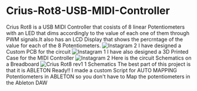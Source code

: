 # Crius-Rot8-USB-MIDI-Controller
Crius Rot8 is a USB MIDI Controller that cosists of 8 linear Potentiometers with an LED that dims accordingly to the value of each one of them through PWM signals.It also has an LCD Display that shows the percrntage of the value for each of the 8 Potentiometers.
![Instagram 2](https://user-images.githubusercontent.com/63908995/170833109-6388a34e-8bd1-445c-ae56-d8b573954e19.jpg)
I have designed a Custom PCB for the circuit
![Instagram 1](https://user-images.githubusercontent.com/63908995/170833137-42cb1aec-a676-4196-be6c-4ce6d4fcbfe7.jpg)
I have also designed a 3D Printed Case for the MIDI Controller
![Instagram 2](https://user-images.githubusercontent.com/63908995/170833154-24c0f43f-cd6f-4ed4-94d9-1e1bf4f3eaf9.jpg)
Here is the circuit Schematics on a Breadboard
![Crius Rot8 rev1 1 Schematics](https://user-images.githubusercontent.com/63908995/170833183-d409fd49-fc5c-4ab1-aab3-b897a16b673e.png)
The best part of this project is that it is ABLETON Ready!! I made a custom Script for AUTO MAPPING Potentiometers in ABLETON so you don't have to Map the potentiometers in the Ableton DAW 
